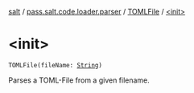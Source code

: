 [salt](../../index.md) / [pass.salt.code.loader.parser](../index.md) / [TOMLFile](index.md) / [&lt;init&gt;](./-init-.md)

# &lt;init&gt;

`TOMLFile(fileName: `[`String`](https://kotlinlang.org/api/latest/jvm/stdlib/kotlin/-string/index.html)`)`

Parses a TOML-File from a given filename.

